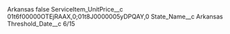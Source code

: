 <?xml version="1.0" encoding="UTF-8"?>
<CustomMetadata xmlns="http://soap.sforce.com/2006/04/metadata" xmlns:xsi="http://www.w3.org/2001/XMLSchema-instance" xmlns:xsd="http://www.w3.org/2001/XMLSchema">
    <label>Arkansas</label>
    <protected>false</protected>
    <values>
        <field>ServiceItem_UnitPrice__c</field>
        <value xsi:type="xsd:string">01t6f00000OTEjRAAX,0;01t8J0000005yDPQAY,0</value>
    </values>
    <values>
        <field>State_Name__c</field>
        <value xsi:type="xsd:string">Arkansas</value>
    </values>
    <values>
        <field>Threshold_Date__c</field>
        <value xsi:type="xsd:string">6/15</value>
    </values>
</CustomMetadata>
